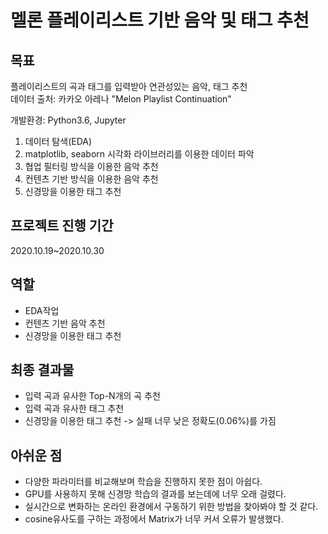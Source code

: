 멜론 플레이리스트 기반 음악 및 태그 추천
==========================
목표
--------------------
플레이리스트의 곡과 태그를 입력받아 연관성있는 음악, 태그 추천             
데이터 출처: 카카오 아레나 "Melon Playlist Continuation"      
                
개발환경: Python3.6, Jupyter          
                          
1. 데이터 탐색(EDA)
2. matplotlib, seaborn 시각화 라이브러리를 이용한 데이터 파악
3. 협업 필터링 방식을 이용한 음악 추천
4. 컨텐츠 기반 방식을 이용한 음악 추천
5. 신경망을 이용한 태그 추천
                       
프로젝트 진행 기간
--------------------
2020.10.19~2020.10.30

역할
--------------------
* EDA작업
* 컨텐츠 기반 음악 추천
* 신경망을 이용한 태그 추천

최종 결과물
--------------------
* 입력 곡과 유사한 Top-N개의 곡 추천           
* 입력 곡과 유사한 태그 추천           
* 신경망을 이용한 태그 추천 -> 실패 너무 낮은 정확도(0.06%)를 가짐

아쉬운 점
--------------------
* 다양한 파라미터를 비교해보며 학습을 진행하지 못한 점이 아쉽다.
* GPU를 사용하지 못해 신경망 학습의 결과를 보는데에 너무 오래 걸렸다.      
* 실시간으로 변화하는 온라인 환경에서 구동하기 위한 방법을 찾아봐야 할 것 같다.
* cosine유사도를 구하는 과정에서 Matrix가 너무 커서 오류가 발생했다.